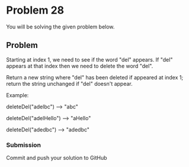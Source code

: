# Problem 28

You will be solving the given problem below.

## Problem

Starting at index 1, we need to see if the word "del" appears.
If "del" appears at that index then we need to delete the word "del".

Return a new string where "del" has been deleted if appeared at index 1;
return the string unchanged if "del" doesn't appear.

Example:

deleteDel("adelbc") --> "abc"

deleteDel("adelHello") --> "aHello"

deleteDel("adedbc") --> "adedbc"

### Submission

Commit and push your solution to GitHub
